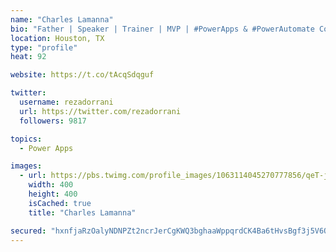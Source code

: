 ```yaml
---
name: "Charles Lamanna"
bio: "Father | Speaker | Trainer | MVP | #PowerApps & #PowerAutomate Community Super User | YouTuber Right-pointing triangle http://youtube.com/c/rezadorrani | Learn - Share - Clockwise rightwards and leftwards open circle arrows"
location: Houston, TX
type: "profile"
heat: 92

website: https://t.co/tAcqSdqguf

twitter:
  username: rezadorrani
  url: https://twitter.com/rezadorrani
  followers: 9817

topics:
  - Power Apps

images:
  - url: https://pbs.twimg.com/profile_images/1063114045270777856/qeT-jpWr_400x400.jpg
    width: 400
    height: 400
    isCached: true
    title: "Charles Lamanna"

secured: "hxnfjaRzOalyNDNPZt2ncrJerCgKWQ3bghaaWppqrdCK4Ba6tHvsBgf3j5V6OhxkB9JySlx/jhIICwjxSDz9iXCJM0hq1IA75ijXIFE91+5CDRm4Rs26O+Wfx622xFmFHG+BsSYRIckT6wIx4wT/ZCT6RBXOtdyAZmUDy2RfdLnlW30tD6/yrJW4N7ohq8I2yE0HFFmIFTlTEgZ7LqWgUMqN78IolR50xtdClhn250iFwEy6za8dXW5Pkyw1DKYx7k01ePP4Vl2JUGGfc+FDhwxTSVKr95UxxzanhGoNadre5DXFhepbBkVMQ10w8FgiZJ2wW9IQrd9BYiR7OPZdsDVIhpz6LrdElioQBsjnm8RqMvMUcYQwUbYA3DHrXuJrGmatNnJ86EAA8I1IxseKphGzBXTV71KgDtKZ+bq+atM=;fzM6Fa7PBUWVAvYeOX7lvA=="
---
```


